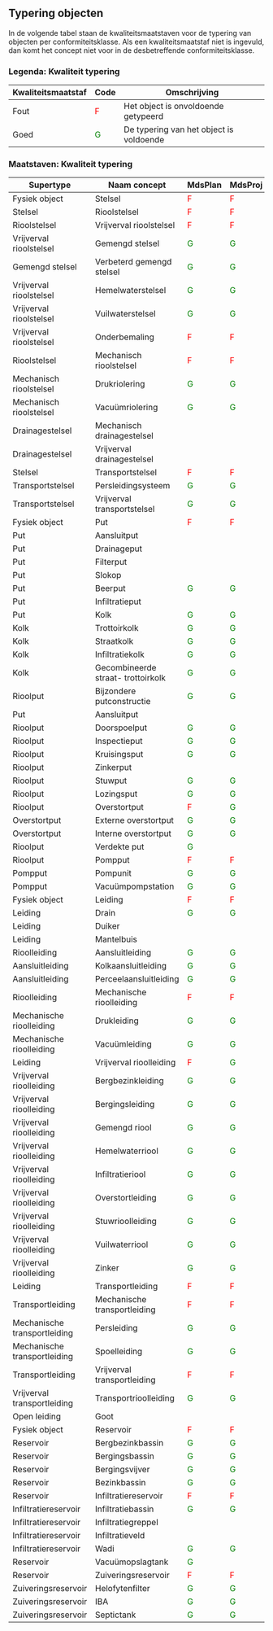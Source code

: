 ## Typering objecten ##
In de volgende tabel staan de kwaliteitsmaatstaven voor de typering van objecten per conformiteitsklasse. Als een kwaliteitsmaatstaf niet is ingevuld, dan komt het concept niet voor in de desbetreffende conformiteitsklasse.

### Legenda: Kwaliteit typering ###

Kwaliteitsmaatstaf | Code    | Omschrijving
-------------------|---------|-------------
Fout               | <span style="color:red">F</span>   | Het object is onvoldoende getypeerd
Goed               | <span style="color:green">G</span> | De typering van het object is voldoende

### Maatstaven: Kwaliteit typering ###

Supertype                    | Naam concept                       | MdsPlan | MdsProj
-----------------------------|------------------------------------|---------|--------
Fysiek object                | Stelsel                            | <span style="color:red">F</span>    | <span style="color:red">F</span> 
Stelsel                      | Rioolstelsel                       | <span style="color:red">F</span>    | <span style="color:red">F</span> 
Rioolstelsel                 | Vrijverval rioolstelsel            | <span style="color:red">F</span>    | <span style="color:red">F</span> 
Vrijverval rioolstelsel      | Gemengd stelsel                    | <span style="color:green">G</span>  | <span style="color:green">G</span> 
Gemengd stelsel              | Verbeterd gemengd stelsel          | <span style="color:green">G</span>  | <span style="color:green">G</span> 
Vrijverval rioolstelsel      | Hemelwaterstelsel                  | <span style="color:green">G</span>  | <span style="color:green">G</span> 
Vrijverval rioolstelsel      | Vuilwaterstelsel                   | <span style="color:green">G</span>  | <span style="color:green">G</span> 
Vrijverval rioolstelsel      | Onderbemaling                      | <span style="color:red">F</span>    | <span style="color:red">F</span> 
Rioolstelsel                 | Mechanisch rioolstelsel            | <span style="color:red">F</span>    | <span style="color:red">F</span> 
Mechanisch rioolstelsel      | Drukriolering                      | <span style="color:green">G</span>  | <span style="color:green">G</span> 
Mechanisch rioolstelsel      | Vacuümriolering                    | <span style="color:green">G</span>  | <span style="color:green">G</span> 
Drainagestelsel              | Mechanisch drainagestelsel         | 
Drainagestelsel              | Vrijverval drainagestelsel         | 
Stelsel                      | Transportstelsel                   | <span style="color:red">F</span>    | <span style="color:red">F</span> 
Transportstelsel             | Persleidingsysteem                 | <span style="color:green">G</span>  | <span style="color:green">G</span> 
Transportstelsel             | Vrijverval transportstelsel        | <span style="color:green">G</span>  | <span style="color:green">G</span> 
Fysiek object                | Put                                | <span style="color:red">F</span>    | <span style="color:red">F</span> 
Put                          | Aansluitput                        | 
Put                          | Drainageput                        | 
Put                          | Filterput                          | 
Put                          | Slokop                             | 
Put                          | Beerput                            | <span style="color:green">G</span>  | <span style="color:green">G</span> 
Put                          | Infiltratieput                     | 
Put                          | Kolk                               | <span style="color:green">G</span>  | <span style="color:green">G</span> 
Kolk                         | Trottoirkolk                       | <span style="color:green">G</span>  | <span style="color:green">G</span> 
Kolk                         | Straatkolk                         | <span style="color:green">G</span>  | <span style="color:green">G</span> 
Kolk                         | Infiltratiekolk                    | <span style="color:green">G</span>  | <span style="color:green">G</span> 
Kolk                         | Gecombineerde straat- trottoirkolk | <span style="color:green">G</span>  | <span style="color:green">G</span> 
Rioolput                     | Bijzondere putconstructie          | <span style="color:green">G</span>  | <span style="color:green">G</span> 
Put                          | Aansluitput                        | 
Rioolput                     | Doorspoelput                       | <span style="color:green">G</span>  | <span style="color:green">G</span> 
Rioolput                     | Inspectieput                       | <span style="color:green">G</span>  | <span style="color:green">G</span> 
Rioolput                     | Kruisingsput                       | <span style="color:green">G</span>  | <span style="color:green">G</span> 
Rioolput                     | Zinkerput                          | 
Rioolput                     | Stuwput                            | <span style="color:green">G</span>  | <span style="color:green">G</span> 
Rioolput                     | Lozingsput                         | <span style="color:green">G</span>  | <span style="color:green">G</span> 
Rioolput                     | Overstortput                       | <span style="color:red">F</span>    | <span style="color:green">G</span> 
Overstortput                 | Externe overstortput               | <span style="color:green">G</span>  | <span style="color:green">G</span> 
Overstortput                 | Interne overstortput               | <span style="color:green">G</span>  | <span style="color:green">G</span> 
Rioolput                     | Verdekte put                       | <span style="color:green">G</span> 
Rioolput                     | Pompput                            | <span style="color:red">F</span>    | <span style="color:red">F</span> 
Pompput                      | Pompunit                           | <span style="color:green">G</span>  | <span style="color:green">G</span> 
Pompput                      | Vacuümpompstation                  | <span style="color:green">G</span>  | <span style="color:green">G</span> 
Fysiek object                | Leiding                            | <span style="color:red">F</span>    | <span style="color:red">F</span> 
Leiding                      | Drain                              | <span style="color:green">G</span>  | <span style="color:green">G</span> 
Leiding                      | Duiker                             | 
Leiding                      | Mantelbuis                         | 
Rioolleiding                 | Aansluitleiding                    | <span style="color:green">G</span>  | <span style="color:green">G</span> 
Aansluitleiding              | Kolkaansluitleiding                | <span style="color:green">G</span>  | <span style="color:green">G</span> 
Aansluitleiding              | Perceelaansluitleiding             | <span style="color:green">G</span>  | <span style="color:green">G</span> 
Rioolleiding                 | Mechanische rioolleiding           | <span style="color:red">F</span>    | <span style="color:red">F</span> 
Mechanische rioolleiding     | Drukleiding                        | <span style="color:green">G</span>  | <span style="color:green">G</span> 
Mechanische rioolleiding     | Vacuümleiding                      | <span style="color:green">G</span>  | <span style="color:green">G</span> 
Leiding                      | Vrijverval rioolleiding            | <span style="color:red">F</span>    | <span style="color:green">G</span> 
Vrijverval rioolleiding      | Bergbezinkleiding                  | <span style="color:green">G</span>  | <span style="color:green">G</span> 
Vrijverval rioolleiding      | Bergingsleiding                    | <span style="color:green">G</span>  | <span style="color:green">G</span> 
Vrijverval rioolleiding      | Gemengd riool                      | <span style="color:green">G</span>  | <span style="color:green">G</span> 
Vrijverval rioolleiding      | Hemelwaterriool                    | <span style="color:green">G</span>  | <span style="color:green">G</span> 
Vrijverval rioolleiding      | Infiltratieriool                   | <span style="color:green">G</span>  | <span style="color:green">G</span> 
Vrijverval rioolleiding      | Overstortleiding                   | <span style="color:green">G</span>  | <span style="color:green">G</span> 
Vrijverval rioolleiding      | Stuwrioolleiding                   | <span style="color:green">G</span>  | <span style="color:green">G</span> 
Vrijverval rioolleiding      | Vuilwaterriool                     | <span style="color:green">G</span>  | <span style="color:green">G</span> 
Vrijverval rioolleiding      | Zinker                             | <span style="color:green">G</span>  | <span style="color:green">G</span> 
Leiding                      | Transportleiding                   | <span style="color:red">F</span>    | <span style="color:red">F</span> 
Transportleiding             | Mechanische transportleiding       | <span style="color:red">F</span>    | <span style="color:red">F</span> 
Mechanische transportleiding | Persleiding                        | <span style="color:green">G</span>  | <span style="color:green">G</span> 
Mechanische transportleiding | Spoelleiding                       | <span style="color:green">G</span>  | <span style="color:green">G</span> 
Transportleiding             | Vrijverval transportleiding        | <span style="color:red">F</span>    | <span style="color:red">F</span> 
Vrijverval transportleiding  | Transportrioolleiding              | <span style="color:green">G</span>  | <span style="color:green">G</span> 
Open leiding                 | Goot                               | 
Fysiek object                | Reservoir                          | <span style="color:red">F</span>    | <span style="color:red">F</span> 
Reservoir                    | Bergbezinkbassin                   | <span style="color:green">G</span>  | <span style="color:green">G</span> 
Reservoir                    | Bergingsbassin                     | <span style="color:green">G</span>  | <span style="color:green">G</span> 
Reservoir                    | Bergingsvijver                     | <span style="color:green">G</span>  | <span style="color:green">G</span> 
Reservoir                    | Bezinkbassin                       | <span style="color:green">G</span>  | <span style="color:green">G</span> 
Reservoir                    | Infiltratiereservoir               | <span style="color:red">F</span>    | <span style="color:red">F</span> 
Infiltratiereservoir         | Infiltratiebassin                  | <span style="color:green">G</span>  | <span style="color:green">G</span> 
Infiltratiereservoir         | Infiltratiegreppel                 | 
Infiltratiereservoir         | Infiltratieveld                    | 
Infiltratiereservoir         | Wadi                               | <span style="color:green">G</span>  | <span style="color:green">G</span> 
Reservoir                    | Vacuümopslagtank                   | <span style="color:green">G</span> 
Reservoir                    | Zuiveringsreservoir                | <span style="color:red">F</span>    | <span style="color:red">F</span> 
Zuiveringsreservoir          | Helofytenfilter                    | <span style="color:green">G</span>  | <span style="color:green">G</span> 
Zuiveringsreservoir          | IBA                                | <span style="color:green">G</span>  | <span style="color:green">G</span> 
Zuiveringsreservoir          | Septictank                         | <span style="color:green">G</span>  | <span style="color:green">G</span> 
